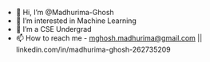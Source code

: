 - 👋 Hi, I’m @Madhurima-Ghosh
- 👀 I’m interested in Machine Learning 
- 🌱 I’m a CSE Undergrad
- 📫 How to reach me - mghosh.madhurima@gmail.com || linkedin.com/in/madhurima-ghosh-262735209

<!---
Madhurima-Ghosh/Madhurima-Ghosh is a ✨ special ✨ repository because its `README.md` (this file) appears on your GitHub profile.
You can click the Preview link to take a look at your changes.
--->
